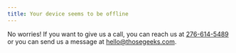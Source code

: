 ```yaml
---
title: Your device seems to be offline
---
```


No worries! If you want to give us a call, you can reach us at [276-614-5489](tel:276-614-5489) or you can send us a message at [hello@thosegeeks.com](mailto:hello@thosegeeks.com).